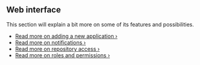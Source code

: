 ## Web interface

This section will explain a bit more on some of its features and possibilities.

* [Read more on adding a new application &rsaquo;](/docs/web-interface/adding-a-new-application.html)
* [Read more on notifications &rsaquo;](/docs/web-interface/notifications.html)
* [Read more on repository access &rsaquo;](/docs/web-interface/repository-access.html)
* [Read more on roles and permissions &rsaquo;](/docs/web-interface/roles-and-permissions.html)
